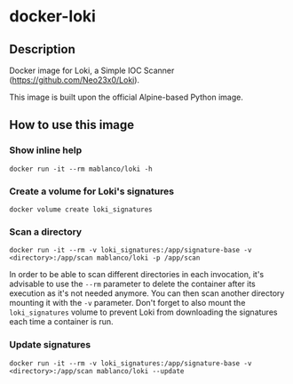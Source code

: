 # docker-loki

## Description

Docker image for Loki, a Simple IOC Scanner (<https://github.com/Neo23x0/Loki>).

This image is built upon the official Alpine-based Python image.

## How to use this image

### Show inline help

    docker run -it --rm mablanco/loki -h

### Create a volume for Loki's signatures

    docker volume create loki_signatures

### Scan a directory

    docker run -it --rm -v loki_signatures:/app/signature-base -v <directory>:/app/scan mablanco/loki -p /app/scan

In order to be able to scan different directories in each invocation, it's advisable to use the `--rm` parameter to delete the container after its execution as it's not needed anymore. You can then scan another directory mounting it with the `-v` parameter. Don't forget to also mount the `loki_signatures` volume to prevent Loki from downloading the signatures each time a container is run.

### Update signatures

    docker run -it --rm -v loki_signatures:/app/signature-base -v <directory>:/app/scan mablanco/loki --update
